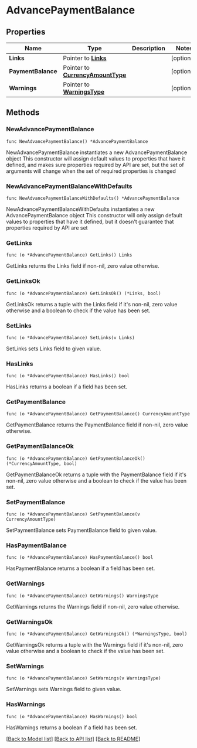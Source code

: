 # AdvancePaymentBalance

## Properties

Name | Type | Description | Notes
------------ | ------------- | ------------- | -------------
**Links** | Pointer to [**Links**](Links.md) |  | [optional] 
**PaymentBalance** | Pointer to [**CurrencyAmountType**](CurrencyAmountType.md) |  | [optional] 
**Warnings** | Pointer to [**WarningsType**](WarningsType.md) |  | [optional] 

## Methods

### NewAdvancePaymentBalance

`func NewAdvancePaymentBalance() *AdvancePaymentBalance`

NewAdvancePaymentBalance instantiates a new AdvancePaymentBalance object
This constructor will assign default values to properties that have it defined,
and makes sure properties required by API are set, but the set of arguments
will change when the set of required properties is changed

### NewAdvancePaymentBalanceWithDefaults

`func NewAdvancePaymentBalanceWithDefaults() *AdvancePaymentBalance`

NewAdvancePaymentBalanceWithDefaults instantiates a new AdvancePaymentBalance object
This constructor will only assign default values to properties that have it defined,
but it doesn't guarantee that properties required by API are set

### GetLinks

`func (o *AdvancePaymentBalance) GetLinks() Links`

GetLinks returns the Links field if non-nil, zero value otherwise.

### GetLinksOk

`func (o *AdvancePaymentBalance) GetLinksOk() (*Links, bool)`

GetLinksOk returns a tuple with the Links field if it's non-nil, zero value otherwise
and a boolean to check if the value has been set.

### SetLinks

`func (o *AdvancePaymentBalance) SetLinks(v Links)`

SetLinks sets Links field to given value.

### HasLinks

`func (o *AdvancePaymentBalance) HasLinks() bool`

HasLinks returns a boolean if a field has been set.

### GetPaymentBalance

`func (o *AdvancePaymentBalance) GetPaymentBalance() CurrencyAmountType`

GetPaymentBalance returns the PaymentBalance field if non-nil, zero value otherwise.

### GetPaymentBalanceOk

`func (o *AdvancePaymentBalance) GetPaymentBalanceOk() (*CurrencyAmountType, bool)`

GetPaymentBalanceOk returns a tuple with the PaymentBalance field if it's non-nil, zero value otherwise
and a boolean to check if the value has been set.

### SetPaymentBalance

`func (o *AdvancePaymentBalance) SetPaymentBalance(v CurrencyAmountType)`

SetPaymentBalance sets PaymentBalance field to given value.

### HasPaymentBalance

`func (o *AdvancePaymentBalance) HasPaymentBalance() bool`

HasPaymentBalance returns a boolean if a field has been set.

### GetWarnings

`func (o *AdvancePaymentBalance) GetWarnings() WarningsType`

GetWarnings returns the Warnings field if non-nil, zero value otherwise.

### GetWarningsOk

`func (o *AdvancePaymentBalance) GetWarningsOk() (*WarningsType, bool)`

GetWarningsOk returns a tuple with the Warnings field if it's non-nil, zero value otherwise
and a boolean to check if the value has been set.

### SetWarnings

`func (o *AdvancePaymentBalance) SetWarnings(v WarningsType)`

SetWarnings sets Warnings field to given value.

### HasWarnings

`func (o *AdvancePaymentBalance) HasWarnings() bool`

HasWarnings returns a boolean if a field has been set.


[[Back to Model list]](../README.md#documentation-for-models) [[Back to API list]](../README.md#documentation-for-api-endpoints) [[Back to README]](../README.md)


